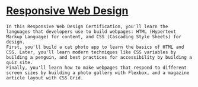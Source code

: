  # [Responsive Web Design](/freecodecamp/Courses/Responsive_Web_Design/README.md)
    In this Responsive Web Design Certification, you'll learn the languages that developers use to build webpages: HTML (Hypertext Markup Language) for content, and CSS (Cascading Style Sheets) for design.
    First, you'll build a cat photo app to learn the basics of HTML and CSS. Later, you'll learn modern techniques like CSS variables by building a penguin, and best practices for accessibility by building a quiz site.
    Finally, you'll learn how to make webpages that respond to different screen sizes by building a photo gallery with Flexbox, and a magazine article layout with CSS Grid.
